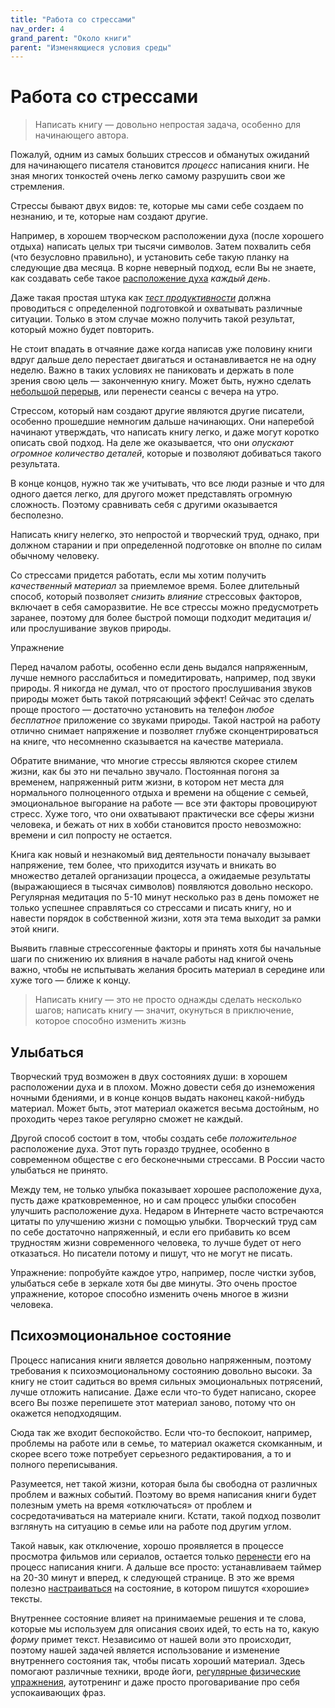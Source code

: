 ```yaml
---
title: "Работа со стрессами"
nav_order: 4
grand_parent: "Около книги"
parent: "Изменяющиеся условия среды"
---
```


# Работа со стрессами

> Написать книгу — довольно непростая задача, особенно для
> начинающего автора.

Пожалуй, одним из самых больших стрессов и обманутых ожиданий для
начинающего писателя становится *процесс* написания книги.  Не зная
многих тонкостей очень легко самому разрушить свои же стремления.

Стрессы бывают двух видов: те, которые мы сами себе создаем по
незнанию, и те, которые нам создают другие.

Например, в хорошем творческом расположении духа (после хорошего
отдыха) написать целых три тысячи символов.  Затем похвалить себя (что
безусловно правильно), и установить себе такую планку на следующие два
месяца.  В корне неверный подход, если Вы не знаете, как создавать
себе такое [расположение духа](FIXME:psycho.md) *каждый день*.

Даже такая простая штука как *[тест продуктивности](FIXME)* должна проводиться
с определенной подготовкой и охватывать различные ситуации.  Только в
этом случае можно получить такой результат, который можно будет
повторить.

Не стоит впадать в отчаяние даже когда написав уже половину книги
вдруг дальше дело перестает двигаться и останавливается не на одну
неделю.  Важно в таких условиях не паниковать и держать в поле зрения
свою цель — законченную книгу.  Может быть, нужно сделать [небольшой
перерыв](FIXME:vacation.md), или перенести сеансы с вечера на утро.

Стрессом, который нам создают другие являются другие писатели,
особенно прошедшие немногим дальше начинающих.  Они наперебой начинают
утверждать, что написать книгу легко, и даже могут коротко описать
свой подход.  На деле же оказывается, что они *опускают огромное
количество деталей*, которые и позволяют добиваться такого результата.

В конце концов, нужно так же учитывать, что все люди разные и что для
одного дается легко, для другого может представлять огромную
сложность.  Поэтому сравнивать себя с другими оказывается бесполезно.

Написать книгу нелегко, это непростой и творческий труд, однако, при
должном старании и при определенной подготовке он вполне по силам
обычному человеку.

Со стрессами придется работать, если мы хотим получить *качественный
материал* за приемлемое время.  Более длительный способ, который
позволяет *снизить влияние* стрессовых факторов, включает в себя
саморазвитие.  Не все стрессы можно предусмотреть заранее, поэтому для
более быстрой помощи подходит медитация и/или прослушивание звуков
природы.

Упражнение

Перед началом работы, особенно если день выдался напряженным, лучше
немного расслабиться и помедитировать, например, под звуки природы.  Я
никогда не думал, что от простого прослушивания звуков природы может
быть такой потрясающий эффект!  Сейчас это сделать проще простого —
достаточно установить на телефон *любое бесплатное* приложение со
звуками природы.  Такой настрой на работу отлично снимает напряжение и
позволяет глубже сконцентрироваться на книге, что несомненно
сказывается на качестве материала.


Обратите внимание, что многие стрессы являются скорее стилем жизни,
как бы это ни печально звучало.  Постоянная погоня за временем,
напряженный ритм жизни, в котором нет места для нормального
полноценного отдыха и времени на общение с семьей, эмоциональное
выгорание на работе — все эти факторы провоцируют стресс.  Хуже
того, что они охватывают практически все сферы жизни человека, и
бежать от них в хобби становится просто невозможно: времени и сил
попросту не остается.

Книга как новый и незнакомый вид деятельности поначалу вызывает
напряжение, тем более, что приходится изучать и вникать во множество
деталей организации процесса, а ожидаемые результаты (выражающиеся в
тысячах символов) появляются довольно нескоро.  Регулярная медитация
по 5-10 минут несколько раз в день поможет не только успешнее
справляться со стрессами и писать книгу, но и навести порядок в
собственной жизни, хотя эта тема выходит за рамки этой книги.

Выявить главные стрессогенные факторы и принять хотя бы начальные шаги
по снижению их влияния в начале работы над книгой очень важно, чтобы
не испытывать желания бросить материал в середине или хуже того —
ближе к концу.

> Написать книгу — это не просто однажды сделать несколько шагов;
> написать книгу — значит, окунуться в приключение, которое способно
> изменить жизнь


## Улыбаться

Творческий труд возможен в двух состояниях души: в хорошем
расположении духа и в плохом.  Можно довести себя до изнеможения
ночными бдениями, и в конце концов выдать наконец какой-нибудь
материал.  Может быть, этот материал окажется весьма достойным, но
проходить через такое регулярно сможет не каждый.

Другой способ состоит в том, чтобы создать себе *положительное*
расположение духа.  Этот путь гораздо труднее, особенно в современном
обществе с его бесконечными стрессами.  В России часто улыбаться не
принято.

Между тем, не только улыбка показывает хорошее расположение духа,
пусть даже кратковременное, но и сам процесс улыбки способен улучшить
расположение духа.  Недаром в Интернете часто встречаются цитаты по
улучшению жизни с помощью улыбки.  Творческий труд сам по себе
достаточно напряженный, и если его прибавить ко всем трудностям жизни
современного человека, то лучше будет от него отказаться.  Но писатели
потому и пишут, что не могут не писать.

Упражнение: попробуйте каждое утро, например, после чистки зубов,
улыбаться себе в зеркале хотя бы две минуты.  Это очень простое
упражнение, которое способно изменить очень многое в жизни человека.


## Психоэмоциональное состояние

Процесс написания книги является довольно напряженным, поэтому
требования к психоэмоциональному состоянию довольно высоки.  За книгу
не стоит садиться во время сильных эмоциональных потрясений, лучше
отложить написание.  Даже если что-то будет написано, скорее всего Вы
позже перепишете этот материал заново, потому что он окажется
неподходящим.

Сюда так же входит беспокойство.  Если что-то беспокоит, например,
проблемы на работе или в семье, то материал окажется скомканным, и
скорее всего тоже потребует серьезного редактирования, а то и полного
переписывания.

Разумеется, нет такой жизни, которая была бы свободна от различных
проблем и важных событий.  Поэтому во время написания книги будет
полезным уметь на время «отключаться» от проблем и сосредотачиваться
на материале книги.  Кстати, такой подход позволит взглянуть на
ситуацию в семье или на работе под другим углом.

Такой навык, как отключение, хорошо проявляется в процессе просмотра
фильмов или сериалов, остается только [перенести](FIXME) его на процесс
написания книги.  А дальше все просто: устанавливаем таймер на 20-30
минут и вперед, к следующей странице.  В это же время полезно
[настраиваться](FIXME) на состояние, в котором пишутся «хорошие» тексты.

Внутреннее состояние влияет на принимаемые решения и те слова, которые
мы используем для описания своих идей, то есть на то, какую *форму*
примет текст.  Независимо от нашей воли это происходит, поэтому нашей
задачей является использование и изменение внутреннего состояния так,
чтобы писать хороший материал.  Здесь помогают различные техники,
вроде йоги, [регулярные физические упражнения](FIXME), аутотренинг и даже
просто проговаривание про себя успокаивающих фраз.
